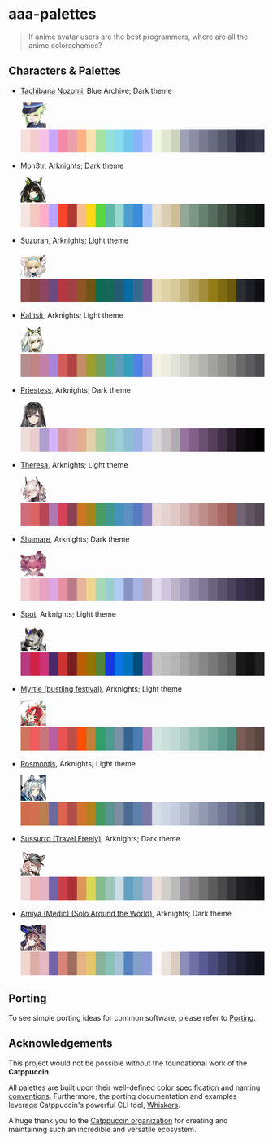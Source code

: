 # aaa-palettes

> If anime avatar users are the best programmers, where are all the anime colorschemes?

## Characters & Palettes

- [Tachibana Nozomi](themes/blue_archive-nozomi/README.md), Blue Archive; Dark theme

  [![nozomi-icon](themes/blue_archive-nozomi/assets/icon.png)![nozomi-strip](themes/blue_archive-nozomi/assets/strip.svg)](themes/blue_archive-nozomi/README.md)

- [Mon3tr](themes/arknights-mon3tr/README.md), Arknights; Dark theme

  [![mon3tr-icon](themes/arknights-mon3tr/assets/icon.png)![mon3tr-strip](themes/arknights-mon3tr/assets/strip.svg)](themes/arknights-mon3tr/README.md)

- [Suzuran](themes/arknights-suzuran/README.md), Arknights; Light theme

  [![suzuran-icon](themes/arknights-suzuran/assets/icon.png)![suzuran-strip](themes/arknights-suzuran/assets/strip.svg)](themes/arknights-suzuran/README.md)

- [Kal'tsit](themes/arknights-kaltsit/README.md), Arknights; Light theme

  [![kaltsit-icon](themes/arknights-kaltsit/assets/icon.png)![kaltsit-strip](themes/arknights-kaltsit/assets/strip.svg)](themes/arknights-kaltsit/README.md)

- [Priestess](themes/arknights-priestess/README.md), Arknights; Dark theme

  [![priestess-icon](themes/arknights-priestess/assets/icon.png)![priestess-strip](themes/arknights-priestess/assets/strip.svg)](themes/arknights-priestess/README.md)

- [Theresa](themes/arknights-theresa/README.md), Arknights; Light theme

  [![theresa-icon](themes/arknights-theresa/assets/icon.png)![theresa-strip](themes/arknights-theresa/assets/strip.svg)](themes/arknights-theresa/README.md)

- [Shamare](themes/arknights-shamare/README.md), Arknights; Dark theme

  [![shamare-icon](themes/arknights-shamare/assets/icon.png)![shamare-strip](themes/arknights-shamare/assets/strip.svg)](themes/arknights-shamare/README.md)

- [Spot](themes/arknights-spot/README.md), Arknights; Light theme

  [![spot-icon](themes/arknights-spot/assets/icon.png)![spot-strip](themes/arknights-spot/assets/strip.svg)](themes/arknights-spot/README.md)

- [Myrtle (bustling festival)](themes/arknights-myrtle-bustling_festival/README.md), Arknights; Light theme

  [![myrtle-bustling-festival-icon](themes/arknights-myrtle-bustling_festival/assets/icon.png)![myrtle-bustling-festival-strip](themes/arknights-myrtle-bustling_festival/assets/strip.svg)](themes/arknights-myrtle-bustling_festival/README.md)

- [Rosmontis](themes/arknights-rosmontis/README.md), Arknights; Light theme

  [![rosmontis-icon](themes/arknights-rosmontis/assets/icon.png)![rosmontis-strip](themes/arknights-rosmontis/assets/strip.svg)](themes/arknights-rosmontis/README.md)

- [Sussurro (Travel Freely)](themes/arknights-sussurro-travel_freely/README.md), Arknights; Dark theme

  [![sussurro-travel-freely-icon](themes/arknights-sussurro-travel_freely/assets/icon.png)![sussurro-travel-freely-strip](themes/arknights-sussurro-travel_freely/assets/strip.svg)](themes/arknights-sussurro-travel_freely/README.md)

- [Amiya (Medic) (Solo Around the World)](themes/arknights-amiya-medic-solo_around_the_world/README.md), Arknights; Dark theme

  [![amiya-medic-solo-around-the-world-arknights-icon](themes/arknights-amiya-medic-solo_around_the_world/assets/icon.png)![amiya-medic-solo-around-the-world-arknights-strip](themes/arknights-amiya-medic-solo_around_the_world/assets/strip.svg)](themes/arknights-amiya-medic-solo_around_the_world/README.md)

## Porting

To see simple porting ideas for common software, please refer to [Porting](docs/PORTING.md).

## Acknowledgements

This project would not be possible without the foundational work of the **Catppuccin**.

All palettes are built upon their well-defined [color specification and naming conventions](https://github.com/catppuccin/catppuccin/blob/main/docs/style-guide/colors.md). Furthermore, the porting documentation and examples leverage Catppuccin's powerful CLI tool, [Whiskers](https://github.com/catppuccin/whiskers).

A huge thank you to the [Catppuccin organization](https://github.com/catppuccin) for creating and maintaining such an incredible and versatile ecosystem.